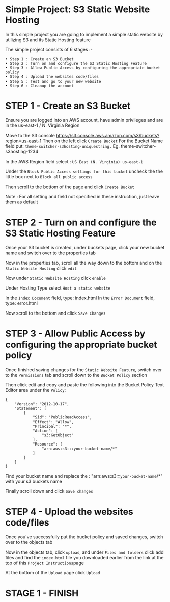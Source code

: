# Simple Project: S3 Static Website Hosting

In this simple project you are going to implement a simple static website by utilizing S3 and its Static Hosting feature 

The simple project consists of 6 stages :-
```
• Step 1 : Create an S3 Bucket
• Step 2 : Turn on and configure the S3 Static Hosting Feature
• Step 3 : Allow Public Access by configuring the appropriate bucket policy
• Step 4 : Upload the websites code/files
• Step 5 : Test and go to your new website
• Step 6 : Cleanup the account
```

# STEP 1 - Create an S3 Bucket
Ensure you are logged into an AWS account, have admin privileges and are in the us-east-1 / N. Virginia Region

Move to the S3 console https://s3.console.aws.amazon.com/s3/buckets?region=us-east-1
Then on the left click ```Create Bucket```
For the Bucket Name field put: ```theme-switcher-s3hosting-uniquestring.``` Eg. theme-switcher-s3hosting-1234

In the AWS Region field select : ```US East (N. Virginia) us-east-1```

Under the ```Block Public Access settings for this bucket``` uncheck the the little box next to ```Block all public access```

Then scroll to the bottom of the page and click ```Create Bucket```

Note : For all setting and field not specified in these instruction, just leave them as default

# STEP 2 - Turn on and configure the S3 Static Hosting Feature

Once your S3 bucket is created, under buckets page, click your new bucket name and switch over to the properties tab 

Now in the properties tab, scroll all the way down to the bottom and on the ```Static Website Hosting``` click ```edit```

Now under ``Static Website Hosting`` click ``enable``

Under Hosting Type select ``Host a static website``

In the ``Index Document`` field, type: index.html
In the ``Error Document`` field, type: error.html

Now scroll to the bottom and click ``Save Changes``

# STEP 3 - Allow Public Access by configuring the appropriate bucket policy

Once finished saving changes for the ``Static Website Feature``, switch over to the ``Permissions`` tab and scroll down to the ``Bucket Policy`` section

Then click edit and copy and paste the following into the Bucket Policy Text Editor area under the ``Policy``: 

```
{
    "Version": "2012-10-17",
    "Statement": [
        {
            "Sid": "PublicReadAccess",
            "Effect": "Allow",
            "Principal": "*",
            "Action": [
                "s3:GetObject"
            ],
            "Resource": [
                "arn:aws:s3:::your-bucket-name/*"
            ]
        }
    ]
}
```
Find your bucket name and replace the : "arn:aws:s3:::``your-bucket-name``/*" with your s3 buckets name

Finally scroll down and click ``Save changes``

# STEP 4 - Upload the websites code/files
Once you've successfully put the bucket policy and saved changes, switch over to the objects tab 

Now in the objects tab, click ``upload``, and under ``Files and folders`` click add files and find the ``index.html`` file you downloaded earlier from the link at the top of this ``Project Instructions``page

At the bottom of the ``Upload`` page click ``Upload``


# STAGE 1 - FINISH   



